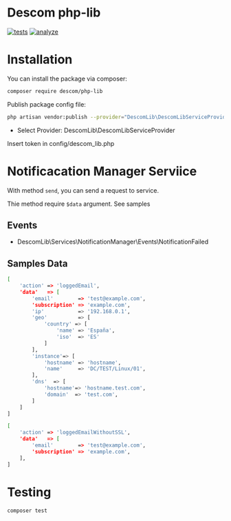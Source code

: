 # Descom php-lib

[![tests](https://github.com/descom-es/php-lib/actions/workflows/tests.yml/badge.svg)](https://github.com/descom-es/php-lib/actions/workflows/tests.yml)
[![analyze](https://github.com/descom-es/php-lib/actions/workflows/analyze.yml/badge.svg)](https://github.com/descom-es/php-lib/actions/workflows/analyze.yml)


# Installation

You can install the package via composer:

```bash
composer require descom/php-lib
```

Publish package config file:
```bash
php artisan vendor:publish --provider="DescomLib\DescomLibServiceProvider" --tag=config
```
- Select Provider: DescomLib\DescomLibServiceProvider

Insert token in config/descom_lib.php


# Notificacation Manager Serviice

With method `send`, you can send a request to service.

Thie method require `$data` argument. See samples

## Events

* DescomLib\Services\NotificationManager\Events\NotificationFailed

## Samples Data

```bash
[
    'action' => 'loggedEmail',
    'data'   => [
        'email'        => 'test@example.com',
        'subscription' => 'example.com',
        'ip'           => '192.168.0.1',
        'geo'          => [
            'country' => [
                'name' => 'España',
                'iso'  => 'ES'
            ]
        ],
        'instance'=> [
            'hostname' => 'hostname',
            'name'     => 'DC/TEST/Linux/01',
        ],
        'dns'  => [
            'hostname'=> 'hostname.test.com',
            'domain'  => 'test.com',
        ]
    ]
]
```

```bash
[
    'action' => 'loggedEmailWithoutSSL',
    'data'   => [
        'email'        => 'test@example.com',
        'subscription' => 'example.com',
    ],
]
```

# Testing

``` bash
composer test
```
